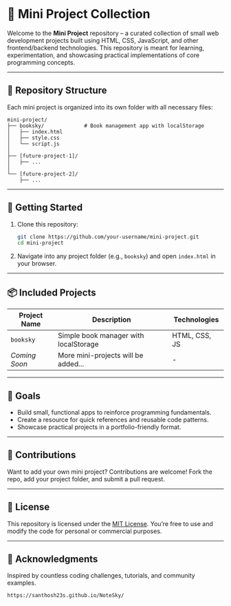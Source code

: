 # 🌟 Mini Project Collection

Welcome to the **Mini Project** repository – a curated collection of small web development projects built using HTML, CSS, JavaScript, and other frontend/backend technologies. This repository is meant for learning, experimentation, and showcasing practical implementations of core programming concepts.

---

## 📁 Repository Structure

Each mini project is organized into its own folder with all necessary files:

```
mini-project/
├── booksky/             # Book management app with localStorage
│   ├── index.html
│   ├── style.css
│   └── script.js
│
├── [future-project-1]/
│   ├── ...
│
└── [future-project-2]/
    ├── ...
```

---

## 🚀 Getting Started

1. Clone this repository:
   ```bash
   git clone https://github.com/your-username/mini-project.git
   cd mini-project
   ```

2. Navigate into any project folder (e.g., `booksky`) and open `index.html` in your browser.

---

## 📦 Included Projects

| Project Name | Description                          | Technologies      |
|--------------|--------------------------------------|-------------------|
| `booksky`    | Simple book manager with localStorage| HTML, CSS, JS     |
| *Coming Soon*| More mini-projects will be added...  | -                 |

---

## 🎯 Goals

- Build small, functional apps to reinforce programming fundamentals.
- Create a resource for quick references and reusable code patterns.
- Showcase practical projects in a portfolio-friendly format.

---

## 🤝 Contributions

Want to add your own mini project? Contributions are welcome! Fork the repo, add your project folder, and submit a pull request.

---

## 📝 License

This repository is licensed under the [MIT License](LICENSE). You’re free to use and modify the code for personal or commercial purposes.

---

## 🙌 Acknowledgments

Inspired by countless coding challenges, tutorials, and community examples.


```https://santhosh23s.github.io/NoteSky/```
